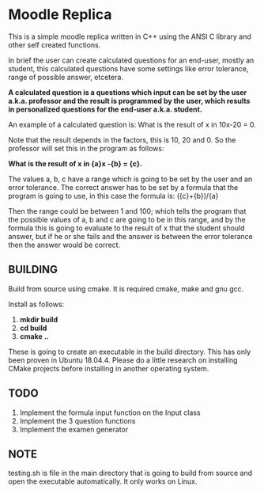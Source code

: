 # Moodle Replica

This is a simple moodle replica written in C++ using the ANSI C library and other self created functions.

In brief the user can create calculated questions for an end-user, mostly an student, this calculated questions have some settings like error tolerance, range of possible answer, etcetera.

**A calculated question is a questions which input can be set by the user a.k.a. professor and the result is programmed by the user, which results in personalized questions for the end-user a.k.a. student.**

An example of a calculated question is:
What is the result of x in 10x-20 = 0.

Note that the result depends in the factors, this is 10, 20 and 0.
So the professor will set this in the program as follows:

**What is the result of x in {a}x -{b} = {c}.**

The values a, b, c have a range which is going to be set by the user and an error tolerance. The correct answer has to be set by a formula that the program is going to use, in this case the formula is:
({c}+{b})/{a}

Then the range could be between 1 and 100; which tells the program that the possible values of a, b and c are going to be in this range, and by the formula this is going to evaluate to the result of x that the student should answer, but if he or she fails and the answer is between the error tolerance then the answer would be correct.

## BUILDING
Build from source using cmake.
It is required cmake, make and gnu gcc.

Install as follows:
1. **mkdir build**
2. **cd build**
3. **cmake ..**

These is going to create an executable in the build directory.
This has only been proven in Ubuntu 18.04.4.
Please do a little research on installing CMake projects before installing in another operating system.

## TODO
1. Implement the formula input function on the Input class
2. Implement the 3 question functions
3. Implement the examen generator

## NOTE
testing.sh is file in the main directory that is going to build from source and open the executable automatically. It only works on Linux.
